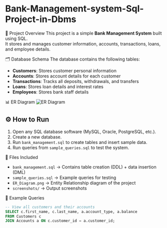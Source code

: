 # Bank-Management-system-Sql-Project-in-Dbms
📌 Project Overview
This project is a simple **Bank Management System** built using SQL.  
It stores and manages customer information, accounts, transactions, loans, and employee details.

 🗂 Database Schema
The database contains the following tables:
- **Customers**: Stores customer personal information
- **Accounts**: Stores account details for each customer
- **Transactions**: Tracks all deposits, withdrawals, and transfers
- **Loans**: Stores loan details and interest rates
- **Employees**: Stores bank staff details

📊 ER Diagram
![ER Diagram](ER_Diagram.png)

## ⚙️ How to Run
1. Open any SQL database software (MySQL, Oracle, PostgreSQL, etc.).
2. Create a new database.
3. Run `bank_management.sql` to create tables and insert sample data.
4. Run queries from `sample_queries.sql` to test the system.

📂 Files Included
- `bank_management.sql` → Contains table creation (DDL) + data insertion (DML)
- `sample_queries.sql` → Example queries for testing
- `ER_Diagram.png` → Entity Relationship diagram of the project
- `screenshots/` → Output screenshots

📝 Example Queries
```sql
-- View all customers and their accounts
SELECT c.first_name, c.last_name, a.account_type, a.balance
FROM Customers c
JOIN Accounts a ON c.customer_id = a.customer_id;
